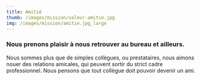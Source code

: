 ```yaml
---
title: Amitié
thumb: /images/mission/valeur-amitie.jpg
img: /images/mission/amitie.jpg_large
---
```


### Nous prenons plaisir à nous retrouver au bureau et ailleurs.

Nous sommes plus que de simples collègues, ou prestataires, nous aimons nouer des relations amicales, qui peuvent
sortir du strict cadre professionnel. Nous pensons que tout collègue doit pouvoir devenir un ami.